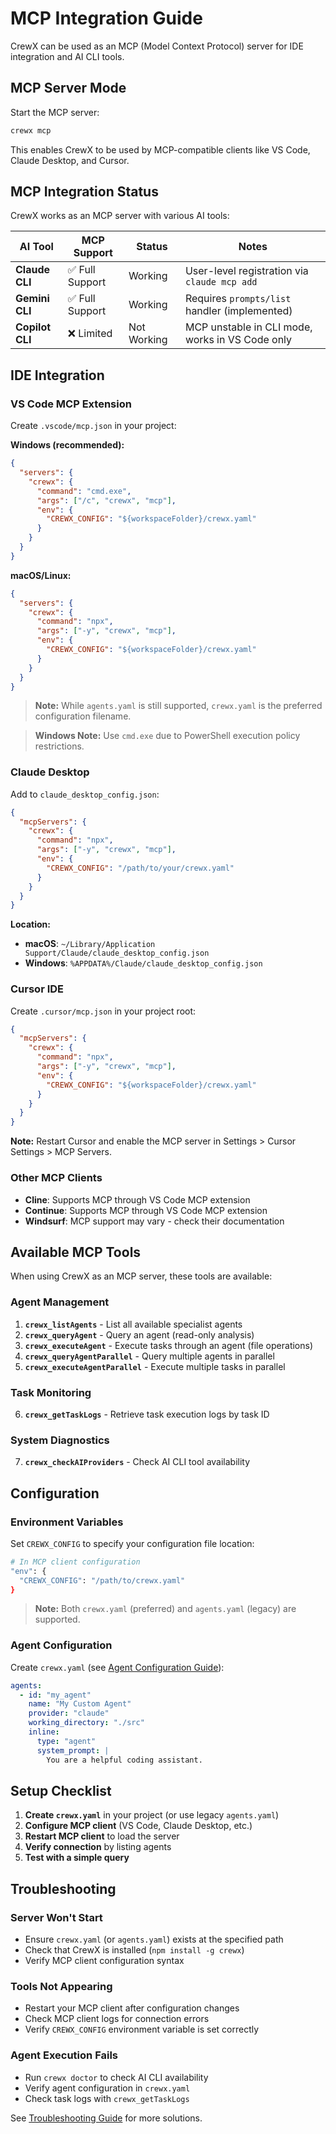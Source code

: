 # MCP Integration Guide

CrewX can be used as an MCP (Model Context Protocol) server for IDE integration and AI CLI tools.

## MCP Server Mode

Start the MCP server:

```bash
crewx mcp
```

This enables CrewX to be used by MCP-compatible clients like VS Code, Claude Desktop, and Cursor.

## MCP Integration Status

CrewX works as an MCP server with various AI tools:

| AI Tool | MCP Support | Status | Notes |
|---------|-------------|--------|-------|
| **Claude CLI** | ✅ Full Support | Working | User-level registration via `claude mcp add` |
| **Gemini CLI** | ✅ Full Support | Working | Requires `prompts/list` handler (implemented) |
| **Copilot CLI** | ❌ Limited | Not Working | MCP unstable in CLI mode, works in VS Code only |

## IDE Integration

### VS Code MCP Extension

Create `.vscode/mcp.json` in your project:

**Windows (recommended):**
```json
{
  "servers": {
    "crewx": {
      "command": "cmd.exe",
      "args": ["/c", "crewx", "mcp"],
      "env": {
        "CREWX_CONFIG": "${workspaceFolder}/crewx.yaml"
      }
    }
  }
}
```

**macOS/Linux:**
```json
{
  "servers": {
    "crewx": {
      "command": "npx",
      "args": ["-y", "crewx", "mcp"],
      "env": {
        "CREWX_CONFIG": "${workspaceFolder}/crewx.yaml"
      }
    }
  }
}
```

> **Note:** While `agents.yaml` is still supported, `crewx.yaml` is the preferred configuration filename.

> **Windows Note:** Use `cmd.exe` due to PowerShell execution policy restrictions.

### Claude Desktop

Add to `claude_desktop_config.json`:

```json
{
  "mcpServers": {
    "crewx": {
      "command": "npx",
      "args": ["-y", "crewx", "mcp"],
      "env": {
        "CREWX_CONFIG": "/path/to/your/crewx.yaml"
      }
    }
  }
}
```

**Location:**
- **macOS**: `~/Library/Application Support/Claude/claude_desktop_config.json`
- **Windows**: `%APPDATA%/Claude/claude_desktop_config.json`

### Cursor IDE

Create `.cursor/mcp.json` in your project root:

```json
{
  "mcpServers": {
    "crewx": {
      "command": "npx",
      "args": ["-y", "crewx", "mcp"],
      "env": {
        "CREWX_CONFIG": "${workspaceFolder}/crewx.yaml"
      }
    }
  }
}
```

**Note:** Restart Cursor and enable the MCP server in Settings > Cursor Settings > MCP Servers.

### Other MCP Clients

- **Cline**: Supports MCP through VS Code MCP extension
- **Continue**: Supports MCP through VS Code MCP extension
- **Windsurf**: MCP support may vary - check their documentation

## Available MCP Tools

When using CrewX as an MCP server, these tools are available:

### Agent Management
1. **`crewx_listAgents`** - List all available specialist agents
2. **`crewx_queryAgent`** - Query an agent (read-only analysis)
3. **`crewx_executeAgent`** - Execute tasks through an agent (file operations)
4. **`crewx_queryAgentParallel`** - Query multiple agents in parallel
5. **`crewx_executeAgentParallel`** - Execute multiple tasks in parallel

### Task Monitoring
6. **`crewx_getTaskLogs`** - Retrieve task execution logs by task ID

### System Diagnostics
7. **`crewx_checkAIProviders`** - Check AI CLI tool availability


## Configuration

### Environment Variables

Set `CREWX_CONFIG` to specify your configuration file location:

```bash
# In MCP client configuration
"env": {
  "CREWX_CONFIG": "/path/to/crewx.yaml"
}
```

> **Note:** Both `crewx.yaml` (preferred) and `agents.yaml` (legacy) are supported.

### Agent Configuration

Create `crewx.yaml` (see [Agent Configuration Guide](agent-configuration.md)):

```yaml
agents:
  - id: "my_agent"
    name: "My Custom Agent"
    provider: "claude"
    working_directory: "./src"
    inline:
      type: "agent"
      system_prompt: |
        You are a helpful coding assistant.
```

## Setup Checklist

1. **Create `crewx.yaml`** in your project (or use legacy `agents.yaml`)
2. **Configure MCP client** (VS Code, Claude Desktop, etc.)
3. **Restart MCP client** to load the server
4. **Verify connection** by listing agents
5. **Test with a simple query**

## Troubleshooting

### Server Won't Start
- Ensure `crewx.yaml` (or `agents.yaml`) exists at the specified path
- Check that CrewX is installed (`npm install -g crewx`)
- Verify MCP client configuration syntax

### Tools Not Appearing
- Restart your MCP client after configuration changes
- Check MCP client logs for connection errors
- Verify `CREWX_CONFIG` environment variable is set correctly

### Agent Execution Fails
- Run `crewx doctor` to check AI CLI availability
- Verify agent configuration in `crewx.yaml`
- Check task logs with `crewx_getTaskLogs`

See [Troubleshooting Guide](troubleshooting.md) for more solutions.
